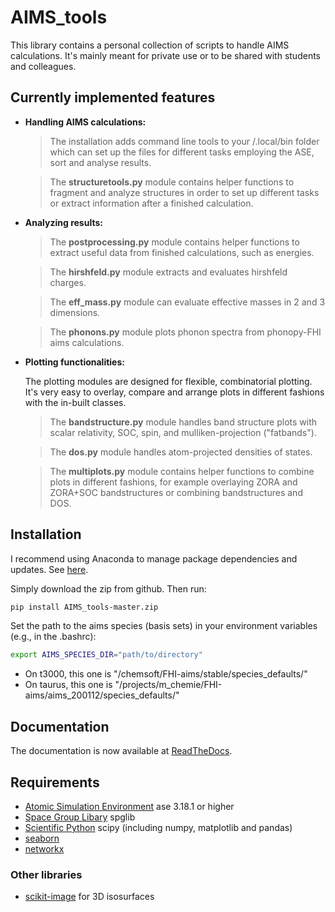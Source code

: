 # AIMS_tools

This library contains a personal collection of scripts to handle AIMS calculations. It's mainly meant for private use or to be shared with students and colleagues.

## Currently implemented features

- **Handling AIMS calculations:**
    > The installation adds command line tools to your /.local/bin folder which can set up the files for different tasks employing the ASE, sort and analyse results.

    > The **structuretools.py** module contains helper functions to fragment and analyze structures in order to set up different tasks or extract information after a finished calculation.

- **Analyzing results:**
    > The **postprocessing.py** module contains helper functions to extract useful data from finished calculations, such as energies.

    > The **hirshfeld.py** module extracts and evaluates hirshfeld charges.

    > The **eff_mass.py** module can evaluate effective masses in 2 and 3 dimensions.

    > The **phonons.py** module plots phonon spectra from phonopy-FHI aims calculations.

- **Plotting functionalities:**
  
    The plotting modules are designed for flexible, combinatorial plotting. It's very easy to overlay, compare and arrange plots in different fashions with the in-built classes.

    > The **bandstructure.py** module handles band structure plots with scalar relativity, SOC, spin, and mulliken-projection ("fatbands").

    > The **dos.py** module handles atom-projected densities of states.

    > The **multiplots.py** module contains helper functions to combine plots in different fashions, for example overlaying ZORA and ZORA+SOC bandstructures or combining bandstructures and DOS.

## Installation

I recommend using Anaconda to manage package dependencies and updates. See [here](https://docs.conda.io/projects/conda/en/latest/user-guide/getting-started.html).

Simply download the zip from github. Then run:

```bash
pip install AIMS_tools-master.zip
```

Set the path to the aims species (basis sets) in your environment variables (e.g., in the .bashrc):

```bash
export AIMS_SPECIES_DIR="path/to/directory"
```

- On t3000, this one is "/chemsoft/FHI-aims/stable/species_defaults/"
- On taurus, this one is "/projects/m_chemie/FHI-aims/aims_200112/species_defaults/"


## Documentation
The documentation is now available at [ReadTheDocs](https://readthedocs.org/projects/aims-tools/).


## Requirements

- [Atomic Simulation Environment](https://wiki.fysik.dtu.dk/ase/) ase 3.18.1 or higher
- [Space Group Libary](https://atztogo.github.io/spglib/python-spglib.html) spglib
- [Scientific Python](https://www.scipy.org/) scipy (including numpy, matplotlib and pandas)
- [seaborn](https://seaborn.pydata.org/)
- [networkx](https://networkx.github.io/documentation/stable/install.html)

### Other libraries
- [scikit-image](https://scikit-image.org/) for 3D isosurfaces
